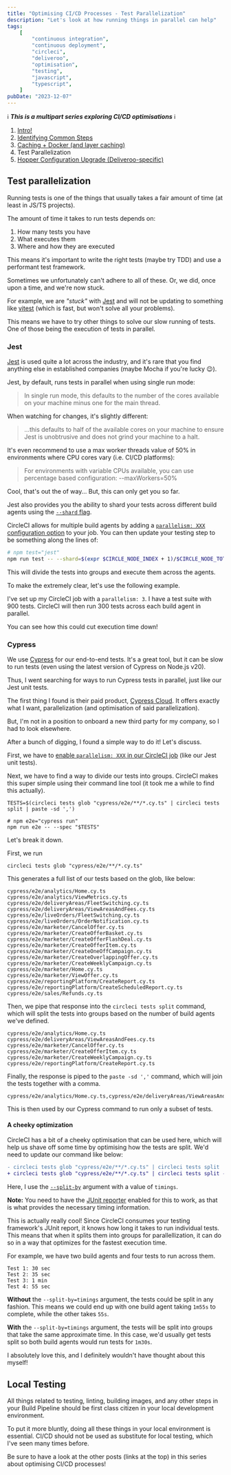 ```yaml
---
title: "Optimising CI/CD Processes - Test Parallelization"
description: "Let's look at how running things in parallel can help"
tags:
    [
        "continuous integration",
        "continuous deployment",
        "circleci",
        "deliveroo",
        "optimisation",
        "testing",
        "javascript",
        "typescript",
    ]
pubDate: "2023-12-07"
---
```


ℹ️ **_This is a multipart series exploring CI/CD optimisations_** ℹ️

1. [Intro!](./optimising-ci-cd-processes.md)
2. [Identifying Common Steps](./optimising-ci-cd-identifying-common-steps.md)
3. [Caching + Docker (and layer caching)](./optimising-ci-cd-caching.md)
4. Test Parallelization
5. [Hopper Configuration Upgrade (Deliveroo-specific)](./optimising-ci-cd-hopper-upgrades.md)

## Test parallelization

Running tests is one of the things that usually takes a fair amount of time (at least in JS/TS projects).

The amount of time it takes to run tests depends on:

1. How many tests you have
2. What executes them
3. Where and how they are executed

This means it's important to write the right tests (maybe try TDD) and use a performant test framework.

Sometimes we unfortunately can't adhere to all of these. Or, we did, once upon a time, and we're now stuck.

For example, we are _"stuck"_ with [Jest][jest] and will not be updating to something like [vitest](https://vitest.dev/) (which is fast,
but won't solve all your problems).

This means we have to try other things to solve our slow running of tests. One of those being the execution of tests
in parallel.

### Jest

[Jest][jest] is used quite a lot across the industry, and it's rare that you find anything else in established companies
(maybe Mocha if you're lucky 😉).

Jest, by default, runs tests in parallel when using single run mode:

> In single run mode, this defaults to the number of the cores available on your machine minus one for the main thread.

When watching for changes, it's slightly different:

> ...this defaults to half of the available cores on your machine to ensure Jest is unobtrusive and does not grind your
> machine to a halt.

It's even recommend to use a max worker threads value of 50% in environments where CPU cores vary (i.e. CI/CD platforms):

> For environments with variable CPUs available, you can use percentage based configuration: --maxWorkers=50%

Cool, that's out the of way... But, this can only get you so far.

Jest also provides you the ability to shard your tests across different build agents using the [`--shard` flag](https://jestjs.io/docs/cli#--shard).

CircleCI allows for multiple build agents by adding a [`parallelism: XXX` configuration option][circle-parallel]
to your job. You can then update your testing step to be something along the lines of:

```sh
# npm test="jest"
npm run test -- --shard=$(expr $CIRCLE_NODE_INDEX + 1)/$CIRCLE_NODE_TOTAL
```

This will divide the tests into groups and execute them across the agents.

To make the extremely clear, let's use the following example.

I've set up my CircleCI job with a `parallelism: 3`. I have a test suite with 900 tests. CircleCI will then run
300 tests across each build agent in parallel.

You can see how this could cut execution time down!

### Cypress

We use [Cypress](https://www.cypress.io/) for our end-to-end tests. It's a great tool, but it can be slow to run tests
(even using the latest version of Cypress on Node.js v20).

Thus, I went searching for ways to run Cypress tests in parallel, just like our Jest unit tests.

The first thing I found is their paid product, [Cypress Cloud](https://www.cypress.io/cloud). It offers exactly what I
want, parallelization (and optimisation of said parallelization).

But, I'm not in a position to onboard a new third party for my company, so I had to look elsewhere.

After a bunch of digging, I found a simple way to do it! Let's discuss.

First, we have to [enable `parallelism: XXX` in our CircleCI job][circle-parallel] (like our Jest unit tests).

Next, we have to find a way to divide our tests into groups. CircleCI makes this super simple using their command line
tool (it took me a while to find this actually).

```shell
TESTS=$(circleci tests glob "cypress/e2e/**/*.cy.ts" | circleci tests split | paste -sd ',')

# npm e2e="cypress run"
npm run e2e -- --spec "$TESTS"
```

Let's break it down.

First, we run

```shell
circleci tests glob "cypress/e2e/**/*.cy.ts"
```

This generates a full list of our tests based on the glob, like below:

```
cypress/e2e/analytics/Home.cy.ts
cypress/e2e/analytics/ViewMetrics.cy.ts
cypress/e2e/deliveryAreas/FleetSwitching.cy.ts
cypress/e2e/deliveryAreas/ViewAreasAndFees.cy.ts
cypress/e2e/liveOrders/FleetSwitching.cy.ts
cypress/e2e/liveOrders/OrderNotification.cy.ts
cypress/e2e/marketer/CancelOffer.cy.ts
cypress/e2e/marketer/CreateOfferBasket.cy.ts
cypress/e2e/marketer/CreateOfferFlashDeal.cy.ts
cypress/e2e/marketer/CreateOfferItem.cy.ts
cypress/e2e/marketer/CreateOneOffCampaign.cy.ts
cypress/e2e/marketer/CreateOverlappingOffer.cy.ts
cypress/e2e/marketer/CreateWeeklyCampaign.cy.ts
cypress/e2e/marketer/Home.cy.ts
cypress/e2e/marketer/ViewOffer.cy.ts
cypress/e2e/reportingPlatform/CreateReport.cy.ts
cypress/e2e/reportingPlatform/CreateScheduledReport.cy.ts
cypress/e2e/sales/Refunds.cy.ts
```

Then, we pipe that response into the `circleci tests split` command, which will split the tests into groups based on the
number of build agents we've defined.

```
cypress/e2e/analytics/Home.cy.ts
cypress/e2e/deliveryAreas/ViewAreasAndFees.cy.ts
cypress/e2e/marketer/CancelOffer.cy.ts
cypress/e2e/marketer/CreateOfferItem.cy.ts
cypress/e2e/marketer/CreateWeeklyCampaign.cy.ts
cypress/e2e/reportingPlatform/CreateReport.cy.ts
```

Finally, the response is piped to the `paste -sd ','` command, which will join the tests together with a comma.

```
cypress/e2e/analytics/Home.cy.ts,cypress/e2e/deliveryAreas/ViewAreasAndFees.cy.ts,cypress/e2e/marketer/CancelOffer.cy.ts,cypress/e2e/marketer/CreateOfferItem.cy.ts,cypress/e2e/marketer/CreateWeeklyCampaign.cy.ts,cypress/e2e/reportingPlatform/CreateReport.cy.ts
```

This is then used by our Cypress command to run only a subset of tests.

#### A cheeky optimization

CircleCI has a bit of a cheeky optimisation that can be used here, which will help us shave off some time by optimising
how the tests are split. We'd need to update our command like below:

```diff
- circleci tests glob "cypress/e2e/**/*.cy.ts" | circleci tests split | paste -sd ','
+ circleci tests glob "cypress/e2e/**/*.cy.ts" | circleci tests split --split-by=timings | paste -sd ','
```

Here, I use the [`--split-by`](https://circleci.com/docs/parallelism-faster-jobs/#the-tests-run-command) argument
with a value of `timings`.

**Note:** You need to have the [JUnit reporter](https://docs.cypress.io/guides/tooling/reporters) enabled for this to
work, as that is what provides the necessary timing information.

This is actually really cool! Since CircleCI consumes your testing framework's JUnit report, it knows how long it takes
to run individual tests. This means that when it splits them into groups for parallellization, it can do so in a way
that optimizes for the fastest execution time.

For example, we have two build agents and four tests to run across them.

```
Test 1: 30 sec
Test 2: 35 sec
Test 3: 1 min
Test 4: 55 sec
```

**Without** the `--split-by=timings` argument, the tests could be split in any fashion. This means we could end up with one
build agent taking `1m55s` to complete, while the other takes `55s`.

**With** the `--split-by=timings` argument, the tests will be split into groups that take the same approximate time. In
this case, we'd usually get tests split so both build agents would run tests for `1m30s`.

I absolutely love this, and I definitely wouldn't have thought about this myself!

## Local Testing

All things related to testing, linting, building images, and any other steps in your Build Pipeline should be first class
citizen in your local development environment.

To put it more bluntly, doing all these things in your local environment is essential. CI/CD should not be used as
substitute for local testing, which I've seen many times before.

Be sure to have a look at the other posts (links at the top) in this series about optimising CI/CD processes!

[jest]: https://jestjs.io/
[circle-parallel]: https://circleci.com/docs/parallelism-faster-jobs/
